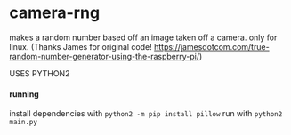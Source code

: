 # camera-rng
makes a random number based off an image taken off a camera. only for linux. (Thanks James for original code! https://jamesdotcom.com/true-random-number-generator-using-the-raspberry-pi/)

USES PYTHON2


#### running
install dependencies with ```python2 -m pip install pillow```
run with ```python2 main.py```
